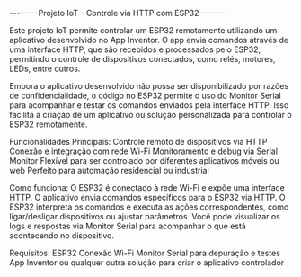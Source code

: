 --------Projeto IoT - Controle via HTTP com ESP32--------

Este projeto IoT permite controlar um ESP32 remotamente utilizando um aplicativo desenvolvido no App Inventor. O app envia comandos através de uma interface HTTP, que são recebidos e processados pelo ESP32, permitindo o controle de dispositivos conectados, como relés, motores, LEDs, entre outros.

Embora o aplicativo desenvolvido não possa ser disponibilizado por razões de confidencialidade, o código no ESP32 permite o uso do Monitor Serial para acompanhar e testar os comandos enviados pela interface HTTP. Isso facilita a criação de um aplicativo ou solução personalizada para controlar o ESP32 remotamente.

Funcionalidades Principais:
Controle remoto de dispositivos via HTTP
Conexão e integração com rede Wi-Fi
Monitoramento e debug via Serial Monitor
Flexível para ser controlado por diferentes aplicativos móveis ou web
Perfeito para automação residencial ou industrial

Como funciona:
O ESP32 é conectado à rede Wi-Fi e expõe uma interface HTTP.
O aplicativo envia comandos específicos para o ESP32 via HTTP.
O ESP32 interpreta os comandos e executa as ações correspondentes, como ligar/desligar dispositivos ou ajustar parâmetros.
Você pode visualizar os logs e respostas via Monitor Serial para acompanhar o que está acontecendo no dispositivo.

Requisitos:
ESP32
Conexão Wi-Fi
Monitor Serial para depuração e testes
App Inventor ou qualquer outra solução para criar o aplicativo controlador
